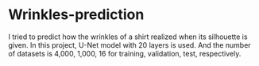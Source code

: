 # Wrinkles-prediction

I tried to predict how the wrinkles of a shirt realized when its silhouette is given.
In this project, U-Net model with 20 layers is used.
And the number of datasets is 4,000, 1,000, 16 for training, validation, test, respectively.
